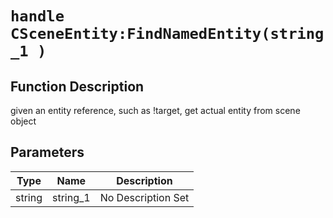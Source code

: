 # `handle CSceneEntity:FindNamedEntity(string_1 )`
## Function Description
given an entity reference, such as !target, get actual entity from scene object
## Parameters
Type|Name|Description
--|--|--
string|string_1|No Description Set
